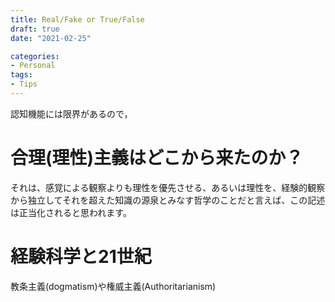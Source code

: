 ```yaml
---
title: Real/Fake or True/False
draft: true
date: "2021-02-25"

categories:
- Personal
tags:
- Tips
---
```




認知機能には限界があるので，

# 合理(理性)主義はどこから来たのか？

それは、感覚による観察よりも理性を優先させる、あるいは理性を、経験的観察から独立してそれを超えた知識の源泉とみなす哲学のことだと言えば、この記述は正当化されると思われます。

# 経験科学と21世紀

教条主義(dogmatism)や権威主義(Authoritarianism)
